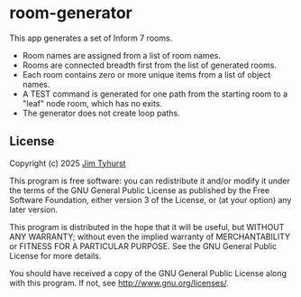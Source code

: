 # room-generator

This app generates a set of Inform 7 rooms.

- Room names are assigned from a list of room names.
- Rooms are connected breadth first from the list of generated rooms.
- Each room contains zero or more unique items from a list of object names.
- A TEST command is generated for one path from the starting room to a "leaf" node room, which has no exits.
- The generator does not create loop paths.

## License

Copyright (c) 2025 [Jim Tyhurst](https://jimtyhurst.com)

This program is free software: you can redistribute it and/or modify it under the terms of the GNU General Public License as published by the Free Software Foundation, either version 3 of the License, or (at your option) any later version.

This program is distributed in the hope that it will be useful, but WITHOUT ANY WARRANTY; without even the implied warranty of MERCHANTABILITY or FITNESS FOR A PARTICULAR PURPOSE. See the GNU General Public License for more details.

You should have received a copy of the GNU General Public License along with this program. If not, see <http://www.gnu.org/licenses/>.
